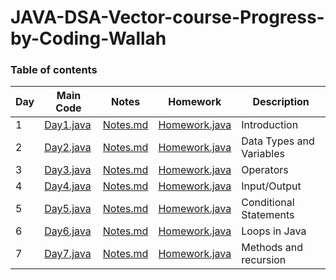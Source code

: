 # JAVA-DSA-Vector-course-Progress-by-Coding-Wallah

### Table of contents

Day|Main Code|Notes|Homework|Description
-|-|-|-|-
1|[Day1.java](src/Day1/Day1.java)|[Notes.md](src/Day1/Notes.md)|[Homework.java](src/Day1/Homework.java)|Introduction
2|[Day2.java](src/Day2/Day2.java)|[Notes.md](src/Day2/Notes.md)|[Homework.java](src/Day2/Homework.java)|Data Types and Variables
3|[Day3.java](src/Day3/Day3.java)|[Notes.md](src/Day3/Notes.md)|[Homework.java](src/Day3/Homework.java)|Operators
4|[Day4.java](src/Day4/Day4.java)|[Notes.md](src/Day4/Notes.md)|[Homework.java](src/Day4/Homework.java)|Input/Output
5|[Day5.java](src/Day5/Day5.java)|[Notes.md](src/Day5/Notes.md)|[Homework.java](src/Day5/Homework.java)|Conditional Statements
6|[Day6.java](src/Day6/Day6.java)|[Notes.md](src/Day6/Notes.md)|[Homework.java](src/Day6/Homework.java)|Loops in Java
7|[Day7.java](src/Day7/Day7.java)|[Notes.md](src/Day7/Notes.md)|[Homework.java](src/Day7/Homework.java)|Methods and recursion
